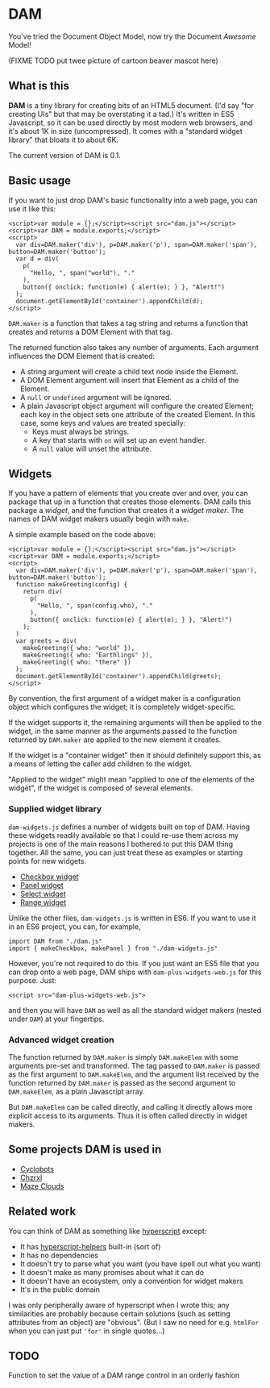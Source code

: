 DAM
===

You've tried the Document Object Model, now try the Document *Awesome* Model!

(FIXME TODO put twee picture of cartoon beaver mascot here)

What is this
------------

**DAM** is a tiny library for creating bits of an HTML5 document.
(I'd say "for creating UIs" but that may be overstating it a tad.)
It's written in ES5 Javascript, so it can be used directly by most
modern web browsers, and it's about 1K in size (uncompressed).  It
comes with a "standard widget library" that bloats it to about 6K.

The current version of DAM is 0.1.

Basic usage
-----------

If you want to just drop DAM's basic functionality into a web page,
you can use it like this:

    <script>var module = {};</script><script src="dam.js"></script><script>var DAM = module.exports;</script>
    <script>
      var div=DAM.maker('div'), p=DAM.maker('p'), span=DAM.maker('span'), button=DAM.maker('button');
      var d = div(
        p(
          "Hello, ", span("world"), "."
        ),
        button({ onclick: function(e) { alert(e); } }, "Alert!")
      );
      document.getElementById('container').appendChild(d);
    </script>

`DAM.maker` is a function that takes a tag string and returns a function that
creates and returns a DOM Element with that tag.

The returned function also takes any number of arguments.  Each argument
influences the DOM Element that is created:

*   A string argument will create a child text node inside the Element.
*   A DOM Element argument will insert that Element as a child of the Element.
*   A `null` or `undefined` argument will be ignored.
*   A plain Javascript object argument will configure the created Element;
    each key in the object sets one attribute of the created Element.
    In this case, some keys and values are treated specially:
    *   Keys must always be strings.
    *   A key that starts with `on` will set up an event handler.
    *   A `null` value will unset the attribute.

Widgets
-------

If you have a pattern of elements that you create over and over, you can
package that up in a function that creates those elements.  DAM calls this
package a _widget_, and the function that creates it a _widget maker_.
The names of DAM widget makers usually begin with `make`.

A simple example based on the code above:

    <script>var module = {};</script><script src="dam.js"></script><script>var DAM = module.exports;</script>
    <script>
      var div=DAM.maker('div'), p=DAM.maker('p'), span=DAM.maker('span'), button=DAM.maker('button');
      function makeGreeting(config) {
        return div(
          p(
            "Hello, ", span(config.who), "."
          ),
          button({ onclick: function(e) { alert(e); } }, "Alert!")
        );
      )
      var greets = div(
        makeGreeting({ who: "world" }),
        makeGreeting({ who: "Earthlings" }),
        makeGreeting({ who: "there" })
      );
      document.getElementById('container').appendChild(greets);
    </script>

By convention, the first argument of a widget maker is a configuration
object which configures the widget; it is completely widget-specific.

If the widget supports it, the remaining arguments will then be applied to
the widget, in the same manner as the arguments passed to the function
returned by `DAM.maker` are applied to the new element it creates.

If the widget is a "container widget" then it should definitely support this,
as a means of letting the caller add children to the widget.

"Applied to the widget" might mean "applied to one of the elements of the
widget", if the widget is composed of several elements.

### Supplied widget library

`dam-widgets.js` defines a number of widgets built on top of DAM.  Having
these widgets readily available so that I could re-use them across my projects
is one of the main reasons I bothered to put this DAM thing together.  All
the same, you can just treat these as examples or starting points for new widgets.

*   [Checkbox widget](demo/checkbox.html)
*   [Panel widget](demo/panel.html)
*   [Select widget](demo/select.html)
*   [Range widget](demo/range.html)

Unlike the other files, `dam-widgets.js` is written in ES6.  If you want to
use it in an ES6 project, you can, for example,

    import DAM from "./dam.js"
    import { makeCheckbox, makePanel } from "./dam-widgets.js"

However, you're not required to do this.  If you just want an ES5 file that
you can drop onto a web page, DAM ships with `dam-plus-widgets-web.js` for
this purpose.  Just:

    <script src="dam-plus-widgets-web.js">

and then you will have `DAM` as well as all the standard widget makers (nested
under `DAM`) at your fingertips.

### Advanced widget creation

The function returned by `DAM.maker` is simply `DAM.makeElem` with some
arguments pre-set and transformed.  The tag passed to `DAM.maker` is passed
as the first argument to `DAM.makeElem`, and the argument list received by
the function returned by `DAM.maker` is passed as the second argument to
`DAM.makeElem`, as a plain Javascript array.

But `DAM.makeElem` can be called directly, and calling it directly allows
more explicit access to its arguments.  Thus it is often called directly in
widget makers.

Some projects DAM is used in
----------------------------

*   [Cyclobots](https://catseye.tc/installation/Cyclobots)
*   [Chzrxl](https://catseye.tc/installation/Chzrxl)
*   [Maze Clouds](https://catseye.tc/installation/Maze_Clouds)

Related work
------------

You can think of DAM as something like [hyperscript][] except:

*   It has [hyperscript-helpers][] built-in (sort of)
*   It has no dependencies
*   It doesn't try to parse what you want (you have spell out what you want)
*   It doesn't make as many promises about what it can do
*   It doesn't have an ecosystem, only a convention for widget makers
*   It's in the public domain

I was only peripherally aware of hyperscript when I wrote this; any
similarities are probably because certain solutions (such as setting
attributes from an object) are "obvious".  (But I saw no need for e.g.
`htmlFor` when you can just put `'for'` in single quotes...)

[hyperscript]: https://github.com/hyperhype/hyperscript
[hyperscript-helpers]: https://github.com/ohanhi/hyperscript-helpers

TODO
----

Function to set the value of a DAM range control in an orderly fashion
